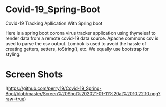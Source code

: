 # Covid-19_Spring-Boot

Covid-19 Tracking Apllication With Spring boot

Here is a spring boot corona virus tracker application using thymeleaf to render data from a remote covid-19 data source. Apache commons csv is used to parse the csv output. 
Lombok is used to avoid the hassle of creating getters, setters, toString(), etc. 
We equally use bootstrap for styling.

# Screen Shots

!(https://github.com/perry19/Covid-19_Spring-Boot/blob/master/Screen%20Shot%202021-01-11%20at%2010.22.10.png?raw=true)
